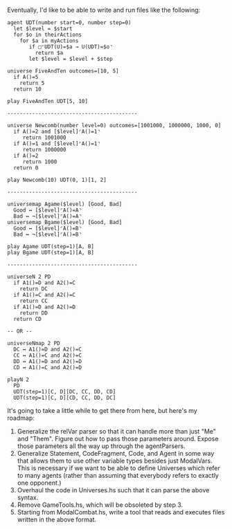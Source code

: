 Eventually, I'd like to be able to write and run files like the following:

    agent UDT(number start=0, number step=0)
      let $level = $start
      for $o in theirActions
        for $a in myActions
           if □⌜UDT(U)=$a → U(UDT)=$o⌝
             return $a
           let $level = $level + $step

    universe FiveAndTen outcomes=[10, 5]
      if A()=5
        return 5
      return 10

    play FiveAndTen UDT[5, 10]

    ------------------------------------------

    universe Newcomb(number level=0) outcomes=[1001000, 1000000, 1000, 0]
      if A()=2 and [$level]⌜A()=1⌝
         return 1001000
      if A()=1 and [$level]⌜A()=1⌝
         return 1000000
      if A()=2
         return 1000
      return 0

    play Newcomb(10) UDT(0, 1)[1, 2]

    ------------------------------------------

    universemap Agame($level) [Good, Bad]
      Good ↔ [$level]⌜A()=A⌝
      Bad ↔ ¬[$level]⌜A()=A⌝
    universemap Bgame($level) [Good, Bad]
      Good ↔ [$level]⌜A()=B⌝
      Bad ↔ ¬[$level]⌜A()=B⌝

    play Agame UDT(step=1)[A, B]
    play Bgame UDT(step=1)[A, B]

    ------------------------------------------

    universeN 2 PD
      if A1()=D and A2()=C
        return DC
      if A1()=C and A2()=C
        return CC
      if A1()=D and A2()=D
        return DD
      return CD

    -- OR --

    universeNmap 2 PD
      DC ↔ A1()=D and A2()=C
      CC ↔ A1()=C and A2()=C
      DD ↔ A1()=D and A2()=D
      CD ↔ A1()=C and A2()=D

    playN 2
      PD
      UDT(step=1)[C, D][DC, CC, DD, CD]
      UDT(step=1)[C, D][CD, CC, DD, DC]

It's going to take a little while to get there from here, but here's my
roadmap:

1. Generalize the relVar parser so that it can handle more than just "Me" and
   "Them". Figure out how to pass those parameters around. Expose those
   parameters all the way up through the agentParsers.
2. Generalize Statement, CodeFragment, Code, and Agent in some way that allows
   them to use other variable types besides just ModalVars. This is necessary
   if we want to be able to define Universes which refer to many agents (rather
   than assuming that everybody refers to exactly one opponent.)
3. Overhaul the code in Universes.hs such that it can parse the above syntax.
4. Remove GameTools.hs, which will be obsoleted by step 3.
5. Starting from ModalCombat.hs, write a tool that reads and executes files
   written in the above format.
